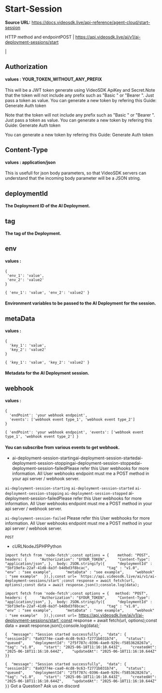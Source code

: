 # Start-Session

**Source URL:** https://docs.videosdk.live/api-reference/agent-cloud/start-session

HTTP method and endpointPOST | https://api.videosdk.live/ai/v1/ai-deployment-sessions/start

|

## Authorization

#### values  :    YOUR_TOKEN_WITHOUT_ANY_PREFIX

This will be a JWT token generate using VideoSDK ApiKey and Secret.Note that the token will not include any prefix such as "Basic " or "Bearer ". Just pass a token as value. You can generate a new token by refering this Guide: Generate Auth token

Note that the token will not include any prefix such as "Basic " or "Bearer ". Just pass a token as value. You can generate a new token by refering this Guide: Generate Auth token

You can generate a new token by refering this Guide: Generate Auth token

## Content-Type

#### values  :    application/json

This is usefull for json body parameters, so that VideoSDK servers can understand that the incoming body parameter will be a JSON string.

## deploymentId

#### The Deployment ID of the AI Deployment.

## tag

#### The tag of the Deployment.

## env

#### values  :

```
{
 'env_1': 'value',
 'env_2': 'value2'
}
```

`{
 'env_1': 'value',
 'env_2': 'value2'
}`
#### Environment variables to be passed to the AI Deployment for the session.

## metaData

#### values  :

```
{
  'key_1': 'value',
  'key_2': 'value2'
}
```

`{
  'key_1': 'value',
  'key_2': 'value2'
}`
#### Metadata for the AI Deployment session.

## webhook

#### values  :

```
{
  'endPoint': 'your webhook endpoint',
  'events': ['webhook event type_1', 'webhook event type_2']
}
```

`{
  'endPoint': 'your webhook endpoint',
  'events': ['webhook event type_1', 'webhook event type_2']
}`
#### You can subscribe from various events to get webhook.

- ai-deployment-session-startingai-deployment-session-startedai-deployment-session-stoppingai-deployment-session-stoppedai-deployment-session-failedPlease refer this User webhooks for more information. All User webhooks endpoint must me a POST method in your api server / webhook server.

`ai-deployment-session-starting`
`ai-deployment-session-started`
`ai-deployment-session-stopping`
`ai-deployment-session-stopped`
ai-deployment-session-failedPlease refer this User webhooks for more information. All User webhooks endpoint must me a POST method in your api server / webhook server.

`ai-deployment-session-failed`
Please refer this User webhooks for more information. All User webhooks endpoint must me a POST method in your api server / webhook server.

`POST`
- cURLNodeJSPHPPython

```
import fetch from 'node-fetch';const options = {	method: "POST",	headers: {		"Authorization": "$YOUR_TOKEN",		"Content-Type": "application/json",	},	body: JSON.stringify({		"deploymentId" : "5bf19efa-22af-41d8-8a3f-b4dbd3f8bcac",		"tag" : "v1.0",		"env" : "see example",		"metaData" : "see example",		"webhook" : "see example"	}),};const url= `https://api.videosdk.live/ai/v1/ai-deployment-sessions/start`;const response = await fetch(url, options);const data = await response.json();console.log(data);
```

`import fetch from 'node-fetch';const options = {	method: "POST",	headers: {		"Authorization": "$YOUR_TOKEN",		"Content-Type": "application/json",	},	body: JSON.stringify({		"deploymentId" : "5bf19efa-22af-41d8-8a3f-b4dbd3f8bcac",		"tag" : "v1.0",		"env" : "see example",		"metaData" : "see example",		"webhook" : "see example"	}),};const url= `https://api.videosdk.live/ai/v1/ai-deployment-sessions/start`;const response = await fetch(url, options);const data = await response.json();console.log(data);`
```
{  "message": "Session started successfully",  "data": {    "sessionId": "8a93774e-caa0-4cd8-9c63-f2771b031b74",    "status": "queued",    "deploymentId": "2f5f787c-0396-4ae0-929c-f5853628267a",    "tag": "v1.0",    "start": "2025-06-18T11:16:10.643Z",    "createdAt": "2025-06-18T11:16:10.644Z",    "updatedAt": "2025-06-18T11:16:10.644Z"  }}
```

`{  "message": "Session started successfully",  "data": {    "sessionId": "8a93774e-caa0-4cd8-9c63-f2771b031b74",    "status": "queued",    "deploymentId": "2f5f787c-0396-4ae0-929c-f5853628267a",    "tag": "v1.0",    "start": "2025-06-18T11:16:10.643Z",    "createdAt": "2025-06-18T11:16:10.644Z",    "updatedAt": "2025-06-18T11:16:10.644Z"  }}`
Got a Question? Ask us on discord
